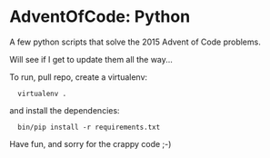 # AdventOfCode: Python

A few python scripts that solve the 2015 Advent of Code problems.

Will see if I get to update them all the way...

To run, pull repo, create a virtualenv:

```
  virtualenv .
```

and install the dependencies:

```
  bin/pip install -r requirements.txt
```

Have fun, and sorry for the crappy code ;-)
